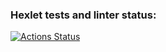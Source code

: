 ### Hexlet tests and linter status:
[![Actions Status](https://github.com/aptart/frontend-project-46/actions/workflows/hexlet-check.yml/badge.svg)](https://github.com/aptart/frontend-project-46/actions)